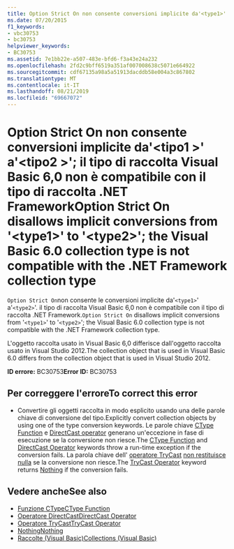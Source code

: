```yaml
---
title: Option Strict On non consente conversioni implicite da'<type1>' a'<type2>'. il tipo di raccolta Visual Basic 6,0 non è compatibile con il tipo di raccolta .NET Framework
ms.date: 07/20/2015
f1_keywords:
- vbc30753
- bc30753
helpviewer_keywords:
- BC30753
ms.assetid: 7e1bb22e-a507-483e-bfd6-f3a43e24a232
ms.openlocfilehash: 2fd2c9bff6519a351af007008638c5071e664922
ms.sourcegitcommit: cdf67135a98a5a51913dacddb58e004a3c867802
ms.translationtype: MT
ms.contentlocale: it-IT
ms.lasthandoff: 08/21/2019
ms.locfileid: "69667072"
---
```

# <a name="option-strict-on-disallows-implicit-conversions-from-type1-to-type2-the-visual-basic-60-collection-type-is-not-compatible-with-the-net-framework-collection-type"></a><span data-ttu-id="2a858-102">Option Strict On non consente conversioni implicite da'\<tipo1 >' a'\<tipo2 >'; il tipo di raccolta Visual Basic 6,0 non è compatibile con il tipo di raccolta .NET Framework</span><span class="sxs-lookup"><span data-stu-id="2a858-102">Option Strict On disallows implicit conversions from '\<type1>' to '\<type2>'; the Visual Basic 6.0 collection type is not compatible with the .NET Framework collection type</span></span>
<span data-ttu-id="2a858-103">`Option Strict On`non consente le conversioni implicite da'`<type1>`' a'`<type2>`'. il tipo di raccolta Visual Basic 6,0 non è compatibile con il tipo di raccolta .NET Framework.</span><span class="sxs-lookup"><span data-stu-id="2a858-103">`Option Strict On` disallows implicit conversions from '`<type1>`' to '`<type2>`'; the Visual Basic 6.0 collection type is not compatible with the .NET Framework collection type.</span></span>

 <span data-ttu-id="2a858-104">L'oggetto raccolta usato in Visual Basic 6,0 differisce dall'oggetto raccolta usato in Visual Studio 2012.</span><span class="sxs-lookup"><span data-stu-id="2a858-104">The collection object that is used in Visual Basic 6.0 differs from the collection object that is used in Visual Studio 2012.</span></span>

 <span data-ttu-id="2a858-105">**ID errore:** BC30753</span><span class="sxs-lookup"><span data-stu-id="2a858-105">**Error ID:** BC30753</span></span>

## <a name="to-correct-this-error"></a><span data-ttu-id="2a858-106">Per correggere l'errore</span><span class="sxs-lookup"><span data-stu-id="2a858-106">To correct this error</span></span>

- <span data-ttu-id="2a858-107">Convertire gli oggetti raccolta in modo esplicito usando una delle parole chiave di conversione del tipo.</span><span class="sxs-lookup"><span data-stu-id="2a858-107">Explicitly convert collection objects by using one of the type conversion keywords.</span></span> <span data-ttu-id="2a858-108">Le parole chiave [CType Function](../../visual-basic/language-reference/functions/ctype-function.md) e [DirectCast operator](../../visual-basic/language-reference/operators/directcast-operator.md) generano un'eccezione in fase di esecuzione se la conversione non riesce.</span><span class="sxs-lookup"><span data-stu-id="2a858-108">The [CType Function](../../visual-basic/language-reference/functions/ctype-function.md) and [DirectCast Operator](../../visual-basic/language-reference/operators/directcast-operator.md) keywords throw a run-time exception if the conversion fails.</span></span> <span data-ttu-id="2a858-109">La parola chiave dell' [operatore TryCast](../../visual-basic/language-reference/operators/trycast-operator.md) [non restituisce nulla](../../visual-basic/language-reference/nothing.md) se la conversione non riesce.</span><span class="sxs-lookup"><span data-stu-id="2a858-109">The [TryCast Operator](../../visual-basic/language-reference/operators/trycast-operator.md) keyword returns [Nothing](../../visual-basic/language-reference/nothing.md) if the conversion fails.</span></span>

## <a name="see-also"></a><span data-ttu-id="2a858-110">Vedere anche</span><span class="sxs-lookup"><span data-stu-id="2a858-110">See also</span></span>

- [<span data-ttu-id="2a858-111">Funzione CType</span><span class="sxs-lookup"><span data-stu-id="2a858-111">CType Function</span></span>](../../visual-basic/language-reference/functions/ctype-function.md)
- [<span data-ttu-id="2a858-112">Operatore DirectCast</span><span class="sxs-lookup"><span data-stu-id="2a858-112">DirectCast Operator</span></span>](../../visual-basic/language-reference/operators/directcast-operator.md)
- [<span data-ttu-id="2a858-113">Operatore TryCast</span><span class="sxs-lookup"><span data-stu-id="2a858-113">TryCast Operator</span></span>](../../visual-basic/language-reference/operators/trycast-operator.md)
- [<span data-ttu-id="2a858-114">Nothing</span><span class="sxs-lookup"><span data-stu-id="2a858-114">Nothing</span></span>](../../visual-basic/language-reference/nothing.md)
- [<span data-ttu-id="2a858-115">Raccolte (Visual Basic)</span><span class="sxs-lookup"><span data-stu-id="2a858-115">Collections (Visual Basic)</span></span>](../programming-guide/concepts/collections.md)
